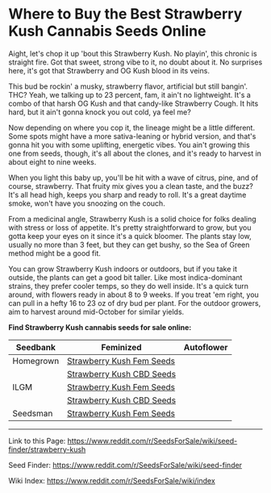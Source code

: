 # Where to Buy the Best Strawberry Kush Cannabis Seeds Online

Aight, let's chop it up 'bout this Strawberry Kush. No playin', this chronic is straight fire. Got that sweet, strong vibe to it, no doubt about it. No surprises here, it's got that Strawberry and OG Kush blood in its veins.

This bud be rockin' a musky, strawberry flavor, artificial but still bangin'. THC? Yeah, we talking up to 23 percent, fam, it ain't no lightweight. It's a combo of that harsh OG Kush and that candy-like Strawberry Cough. It hits hard, but it ain't gonna knock you out cold, ya feel me?

Now depending on where you cop it, the lineage might be a little different. Some spots might have a more sativa-leaning or hybrid version, and that's gonna hit you with some uplifting, energetic vibes. You ain't growing this one from seeds, though, it's all about the clones, and it's ready to harvest in about eight to nine weeks.

When you light this baby up, you'll be hit with a wave of citrus, pine, and of course, strawberry. That fruity mix gives you a clean taste, and the buzz? It's all head high, keeps you sharp and ready to roll. It's a great daytime smoke, won't have you snoozing on the couch.

From a medicinal angle, Strawberry Kush is a solid choice for folks dealing with stress or loss of appetite. It's pretty straightforward to grow, but you gotta keep your eyes on it since it's a quick bloomer. The plants stay low, usually no more than 3 feet, but they can get bushy, so the Sea of Green method might be a good fit.

You can grow Strawberry Kush indoors or outdoors, but if you take it outside, the plants can get a good bit taller. Like most indica-dominant strains, they prefer cooler temps, so they do well inside. It's a quick turn around, with flowers ready in about 8 to 9 weeks. If you treat 'em right, you can pull in a hefty 16 to 23 oz of dry bud per plant. For the outdoor growers, aim to harvest around mid-October for similar yields.

**Find Strawberry Kush cannabis seeds for sale online:**

| Seedbank  | Feminized | Autoflower |
|-----------|-----------|------------|
| Homegrown | [Strawberry Kush Fem Seeds](https://homegrowncannabisco.com/products/strawberry-kush-feminized-marijuana-seeds?a_aid=sale) |  |
|           | [Strawberry Kush CBD Seeds](https://homegrowncannabisco.com/products/cbd-strawberry-kush-feminized-marijuana-seeds?a_aid=sale) |  |
| ILGM      | [Strawberry Kush Fem Seeds](https://ilgm.com/products/strawberry-kush-feminized-seeds?aff=2191) |  |
|           | [Strawberry Kush CBD Seeds](https://ilgm.com/products/strawberry-kush-cbd-feminized-seeds?aff=2191) |  |
| Seedsman  | [Strawberry Kush Fem Seeds](https://www.seedsman.com/strawberry-kush-feminised-seeds?a_aid=56f632ea3916c) |  |

___

Link to this Page: https://www.reddit.com/r/SeedsForSale/wiki/seed-finder/strawberry-kush

Seed Finder: https://www.reddit.com/r/SeedsForSale/wiki/seed-finder

Wiki Index: https://www.reddit.com/r/SeedsForSale/wiki/index

